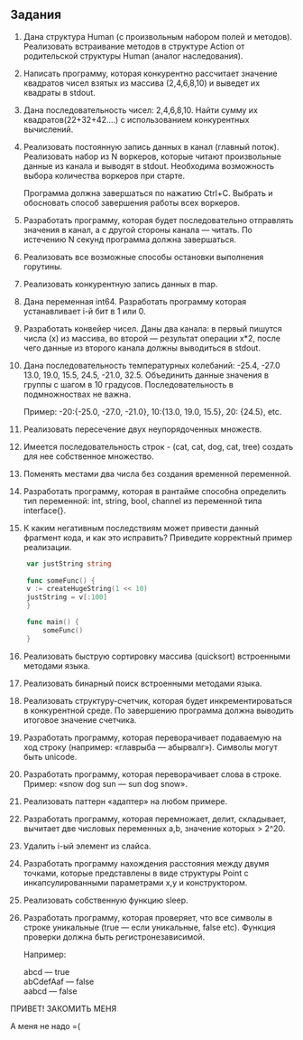 ## **Задания**

 1. Дана структура Human (с произвольным набором полей и методов). Реализовать встраивание методов в структуре Action от родительской структуры Human (аналог наследования).
    

  

2.  Написать программу, которая конкурентно рассчитает значение квадратов чисел взятых из массива (2,4,6,8,10) и выведет их квадраты в stdout.  
      
    
3.  Дана последовательность чисел: 2,4,6,8,10. Найти сумму их квадратов(22+32+42….) с использованием конкурентных вычислений.  
      
    
4.  Реализовать постоянную запись данных в канал (главный поток). Реализовать набор из N воркеров, которые читают произвольные данные из канала и выводят в stdout. Необходима возможность выбора количества воркеров при старте.  
      
    Программа должна завершаться по нажатию Ctrl+C. Выбрать и обосновать способ завершения работы всех воркеров.  
      
      
    
5.  Разработать программу, которая будет последовательно отправлять значения в канал, а с другой стороны канала — читать. По истечению N секунд программа должна завершаться.  
      
    
6.  Реализовать все возможные способы остановки выполнения горутины.  
      
    
7.  Реализовать конкурентную запись данных в map.  
      
    
8.  Дана переменная int64. Разработать программу которая устанавливает i-й бит в 1 или 0.  
      
    
9.  Разработать конвейер чисел. Даны два канала: в первый пишутся числа (x) из массива, во второй — результат операции x*2, после чего данные из второго канала должны выводиться в stdout.  
      
    
10.  Дана последовательность температурных колебаний: -25.4, -27.0 13.0, 19.0, 15.5, 24.5, -21.0, 32.5. Объединить данные значения в группы с шагом в 10 градусов. Последовательность в подмножноствах не важна.  
      
    

      Пример: -20:{-25.0, -27.0, -21.0}, 10:{13.0, 19.0, 15.5}, 20: {24.5}, etc.  
  

11.  Реализовать пересечение двух неупорядоченных множеств.  
      
    
12.  Имеется последовательность строк - (cat, cat, dog, cat, tree) создать для нее собственное множество.  
      
    
13.  Поменять местами два числа без создания временной переменной.  
      
    
14.  Разработать программу, которая в рантайме способна определить тип переменной: int, string, bool, channel из переменной типа interface{}.  
      
    
15.  К каким негативным последствиям может привести данный фрагмент кода, и как это исправить? Приведите корректный пример реализации.  


```Go
    var justString string
  
    func someFunc() {
	v := createHugeString(1 << 10)   
	justString = v[:100]
    }

    func main() {
    	someFunc()
    }

  ```

  

16.  Реализовать быструю сортировку массива (quicksort) встроенными методами языка.  
      
    
17.  Реализовать бинарный поиск встроенными методами языка.  
      
    
18.  Реализовать структуру-счетчик, которая будет инкрементироваться в конкурентной среде. По завершению программа должна выводить итоговое значение счетчика.  
      
    
19.  Разработать программу, которая переворачивает подаваемую на ход строку (например: «главрыба — абырвалг»). Символы могут быть unicode.  
      
    
20.  Разработать программу, которая переворачивает слова в строке.  
    Пример: «snow dog sun — sun dog snow».  
      
    
21.  Реализовать паттерн «адаптер» на любом примере.  
      
    
22.  Разработать программу, которая перемножает, делит, складывает, вычитает две числовых переменных a,b, значение которых > 2^20.  
      
    
23.  Удалить i-ый элемент из слайса.  
      
    
24.  Разработать программу нахождения расстояния между двумя точками, которые представлены в виде структуры Point с инкапсулированными параметрами x,y и конструктором.  
      
    
25.  Реализовать собственную функцию sleep.  
      
    
26.  Разработать программу, которая проверяет, что все символы в строке уникальные (true — если уникальные, false etc). Функция проверки должна быть регистронезависимой.
    

  
		Например:
    
		abcd — true         
	  abCdefAaf — false  
		aabcd — false


ПРИВЕТ! ЗАКОМИТЬ МЕНЯ

А меня не надо =(